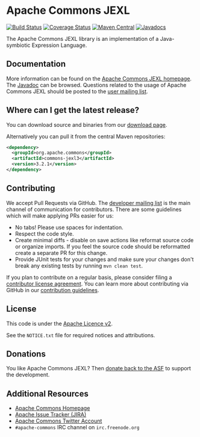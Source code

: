 <!---
 Licensed to the Apache Software Foundation (ASF) under one or more
 contributor license agreements.  See the NOTICE file distributed with
 this work for additional information regarding copyright ownership.
 The ASF licenses this file to You under the Apache License, Version 2.0
 (the "License"); you may not use this file except in compliance with
 the License.  You may obtain a copy of the License at

      http://www.apache.org/licenses/LICENSE-2.0

 Unless required by applicable law or agreed to in writing, software
 distributed under the License is distributed on an "AS IS" BASIS,
 WITHOUT WARRANTIES OR CONDITIONS OF ANY KIND, either express or implied.
 See the License for the specific language governing permissions and
 limitations under the License.
-->
<!---
 +======================================================================+
 |****                                                              ****|
 |****      THIS FILE IS GENERATED BY THE COMMONS BUILD PLUGIN      ****|
 |****                    DO NOT EDIT DIRECTLY                      ****|
 |****                                                              ****|
 +======================================================================+
 | TEMPLATE FILE: readme-md-template.md                                 |
 | commons-build-plugin/trunk/src/main/resources/commons-xdoc-templates |
 +======================================================================+
 |                                                                      |
 | 1) Re-generate using: mvn commons-build:readme-md                    |
 |                                                                      |
 | 2) Set the following properties in the component's pom:              |
 |    - commons.componentid (required, alphabetic, lower case)          |
 |    - commons.release.version (required)                              |
 |                                                                      |
 | 3) Example Properties                                                |
 |                                                                      |
 |  <properties>                                                        |
 |    <commons.componentid>math</commons.componentid>                   |
 |    <commons.release.version>1.2</commons.release.version>            |
 |  </properties>                                                       |
 |                                                                      |
 +======================================================================+
--->
Apache Commons JEXL
===================

[![Build Status](https://travis-ci.org/apache/commons-jexl.svg)](https://travis-ci.org/apache/commons-jexl)
[![Coverage Status](https://coveralls.io/repos/apache/commons-jexl/badge.svg)](https://coveralls.io/r/apache/commons-jexl)
[![Maven Central](https://maven-badges.herokuapp.com/maven-central/org.apache.commons/commons-jexl3/badge.svg)](https://maven-badges.herokuapp.com/maven-central/org.apache.commons/commons-jexl3/)
[![Javadocs](https://javadoc.io/badge/org.apache.commons/commons-jexl3/3.2.svg)](https://javadoc.io/doc/org.apache.commons/commons-jexl3/3.2)

The Apache Commons JEXL library is an implementation of a Java-symbiotic Expression Language.

Documentation
-------------

More information can be found on the [Apache Commons JEXL homepage](https://commons.apache.org/proper/commons-jexl).
The [Javadoc](https://commons.apache.org/proper/commons-jexl/apidocs) can be browsed.
Questions related to the usage of Apache Commons JEXL should be posted to the [user mailing list][ml].

Where can I get the latest release?
-----------------------------------
You can download source and binaries from our [download page](https://commons.apache.org/proper/commons-jexl/download_jexl.cgi).

Alternatively you can pull it from the central Maven repositories:

```xml
<dependency>
  <groupId>org.apache.commons</groupId>
  <artifactId>commons-jexl3</artifactId>
  <version>3.2.1</version>
</dependency>
```

Contributing
------------

We accept Pull Requests via GitHub. The [developer mailing list][ml] is the main channel of communication for contributors.
There are some guidelines which will make applying PRs easier for us:
+ No tabs! Please use spaces for indentation.
+ Respect the code style.
+ Create minimal diffs - disable on save actions like reformat source code or organize imports. If you feel the source code should be reformatted create a separate PR for this change.
+ Provide JUnit tests for your changes and make sure your changes don't break any existing tests by running ```mvn clean test```.

If you plan to contribute on a regular basis, please consider filing a [contributor license agreement](https://www.apache.org/licenses/#clas).
You can learn more about contributing via GitHub in our [contribution guidelines](CONTRIBUTING.md).

License
-------
This code is under the [Apache Licence v2](https://www.apache.org/licenses/LICENSE-2.0).

See the `NOTICE.txt` file for required notices and attributions.

Donations
---------
You like Apache Commons JEXL? Then [donate back to the ASF](https://www.apache.org/foundation/contributing.html) to support the development.

Additional Resources
--------------------

+ [Apache Commons Homepage](https://commons.apache.org/)
+ [Apache Issue Tracker (JIRA)](https://issues.apache.org/jira/browse/JEXL)
+ [Apache Commons Twitter Account](https://twitter.com/ApacheCommons)
+ `#apache-commons` IRC channel on `irc.freenode.org`

[ml]:https://commons.apache.org/mail-lists.html

